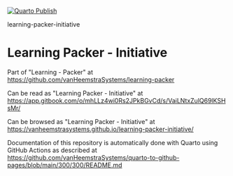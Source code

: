 [![Quarto Publish](https://github.com/vanHeemstraSystems/learning-packer-initiative/actions/workflows/publish.yml/badge.svg)](https://github.com/vanHeemstraSystems/learning-packer-initiative/actions/workflows/publish.yml)

learning-packer-initiative
# Learning Packer - Initiative

Part of "Learning - Packer" at https://github.com/vanHeemstraSystems/learning-packer

Can be read as "Learning Packer - Initiative" at https://app.gitbook.com/o/mhLLz4wi0Rs2JPkBGvCd/s/VaiLNtxZulQ69lKSHsMr/

Can be browsed as "Learning Packer - Initiative" at https://vanheemstrasystems.github.io/learning-packer-initiative/

Documentation of this repository is automatically done with Quarto using GitHub Actions as described at https://github.com/vanHeemstraSystems/quarto-to-github-pages/blob/main/300/300/README.md

